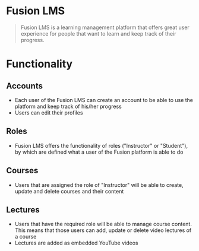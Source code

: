 # Fusion LMS

> Fusion LMS is a learning management platform that offers great user experience for people that want to learn and keep track of their progress.
> 

# Functionality

## Accounts

- Each user of the Fusion LMS can create an account to be able to use the platform and keep track of his/her progress
- Users can edit their profiles

## Roles

- Fusion LMS offers the functionality of roles ("Instructor" or "Student"), by which are defined what a user of the Fusion platform is able to do

## Courses

- Users that are assigned the role of "Instructor" will be able to create, update and delete courses and their content

## Lectures

- Users that have the required role will be able to manage course content. This means that those users can add, update or delete video lectures of a course
- Lectures are added as embedded YouTube videos
